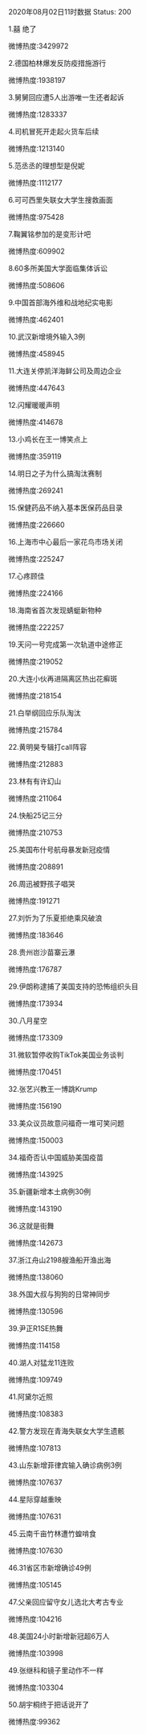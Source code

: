 2020年08月02日11时数据
Status: 200

1.囍 绝了

微博热度:3429972

2.德国柏林爆发反防疫措施游行

微博热度:1938197

3.舅舅回应遭5人出游唯一生还者起诉

微博热度:1283337

4.司机冒死开走起火货车后续

微博热度:1213140

5.范丞丞的理想型是倪妮

微博热度:1112177

6.可可西里失联女大学生搜救画面

微博热度:975428

7.鞠翼铭参加的是变形计吧

微博热度:609902

8.60多所美国大学面临集体诉讼

微博热度:508606

9.中国首部海外维和战地纪实电影

微博热度:462401

10.武汉新增境外输入3例

微博热度:458945

11.大连关停凯洋海鲜公司及周边企业

微博热度:447643

12.闪耀暖暖声明

微博热度:414678

13.小鸡长在王一博笑点上

微博热度:359119

14.明日之子为什么搞淘汰赛制

微博热度:269241

15.保健药品不纳入基本医保药品目录

微博热度:226660

16.上海市中心最后一家花鸟市场关闭

微博热度:225247

17.心疼顾佳

微博热度:224166

18.海南省首次发现蜻蜓新物种

微博热度:222257

19.天问一号完成第一次轨道中途修正

微博热度:219052

20.大连小伙再进隔离区热出花癣斑

微博热度:218154

21.白举纲回应乐队淘汰

微博热度:215784

22.黄明昊专辑打call阵容

微博热度:212883

23.林有有许幻山

微博热度:211064

24.快船25记三分

微博热度:210753

25.美国布什号航母暴发新冠疫情

微博热度:208891

26.周迅被野孩子唱哭

微博热度:191271

27.刘忻为了乐夏拒绝乘风破浪

微博热度:183646

28.贵州岜沙苗寨云瀑

微博热度:176787

29.伊朗称逮捕了美国支持的恐怖组织头目

微博热度:173934

30.八月星空

微博热度:173309

31.微软暂停收购TikTok美国业务谈判

微博热度:170451

32.张艺兴教王一博跳Krump

微博热度:156190

33.美众议员故意问福奇一堆可笑问题

微博热度:150003

34.福奇否认中国威胁美国疫苗

微博热度:143925

35.新疆新增本土病例30例

微博热度:143190

36.这就是街舞

微博热度:142673

37.浙江舟山2198艘渔船开渔出海

微博热度:138060

38.外国大叔与狗狗的日常神同步

微博热度:130596

39.尹正R1SE热舞

微博热度:114158

40.湖人对猛龙11连败

微博热度:109749

41.阿黛尔近照

微博热度:108383

42.警方发现在青海失联女大学生遗骸

微博热度:107813

43.山东新增菲律宾输入确诊病例3例

微博热度:107637

44.星际穿越重映

微博热度:107631

45.云南千亩竹林遭竹蝗啃食

微博热度:107630

46.31省区市新增确诊49例

微博热度:105145

47.父亲回应留守女儿选北大考古专业

微博热度:104216

48.美国24小时新增新冠超6万人

微博热度:103998

49.张继科和镜子里动作不一样

微博热度:103304

50.胡宇桐终于把话说开了

微博热度:99362

